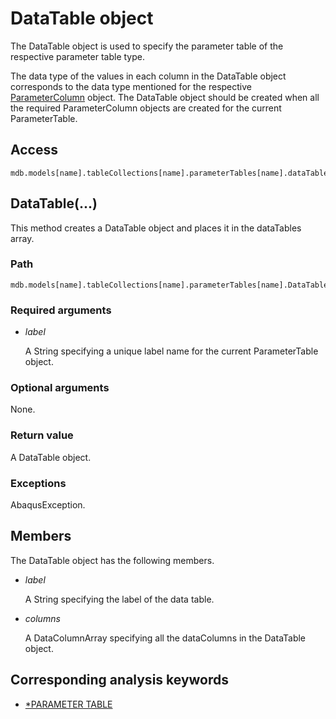 # DataTable object

The DataTable object is used to specify the parameter table of the respective parameter table type.

The data type of the values in each column in the DataTable object corresponds to the data type mentioned for the respective [ParameterColumn](https://help.3ds.com/2022/english/DSSIMULIA_Established/SIMACAEKERRefMap/simaker-c-parameterColumnpyc.htm?ContextScope=all#simaker-c-parameterColumnpyc) object. The DataTable object should be created when all the required ParameterColumn objects are created for the current ParameterTable.

## Access

```
mdb.models[name].tableCollections[name].parameterTables[name].dataTables[i]
```

## DataTable(...)

This method creates a DataTable object and places it in the dataTables array.

### Path

```
mdb.models[name].tableCollections[name].parameterTables[name].DataTable
```

### Required arguments

- *label*

  A String specifying a unique label name for the current ParameterTable object.

### Optional arguments

None.

### Return value

A DataTable object.

### Exceptions

AbaqusException.



## Members

The DataTable object has the following members.

- *label*

  A String specifying the label of the data table.

- *columns*

  A DataColumnArray specifying all the dataColumns in the DataTable object.



## Corresponding analysis keywords

- [*PARAMETER TABLE](https://help.3ds.com/2022/english/DSSIMULIA_Established/SIMACAEKEYRefMap/simakey-r-parametertable.htm?ContextScope=all#simakey-r-parametertable)